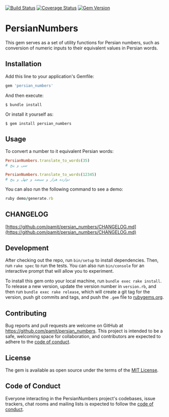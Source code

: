 [![Build Status](https://travis-ci.org/pamit/persian_numbers.svg?branch=master)](https://travis-ci.org/pamit/persian_numbers)
[![Coverage Status](https://coveralls.io/repos/github/pamit/persian_numbers/badge.svg?branch=master)](https://coveralls.io/github/pamit/persian_numbers?branch=master)
[![Gem Version](https://badge.fury.io/rb/persian_numbers.svg)](https://badge.fury.io/rb/persian_numbers)

# PersianNumbers

This gem serves as a set of utility functions for Persian numbers, such as conversion of numeric inputs to their equivalent values in Persian words.


## Installation

Add this line to your application's Gemfile:

```ruby
gem 'persian_numbers'
```

And then execute:

    $ bundle install

Or install it yourself as:

    $ gem install persian_numbers


## Usage

To convert a number to it equivalent Persian words:

```ruby
PersianNumbers.translate_to_words(35)
# سی و پنج

PersianNumbers.translate_to_words(12345)
# دوازده هزار و سیصد و چهل و پنج
```

You can also run the following command to see a demo:

```ruby
ruby demo/generate.rb
```

## CHANGELOG

[https://github.com/pamit/persian_numbers/CHANGELOG.md](https://github.com/pamit/persian_numbers/CHANGELOG.md)


## Development

After checking out the repo, run `bin/setup` to install dependencies. Then, run `rake spec` to run the tests. You can also run `bin/console` for an interactive prompt that will allow you to experiment.

To install this gem onto your local machine, run `bundle exec rake install`. To release a new version, update the version number in `version.rb`, and then run `bundle exec rake release`, which will create a git tag for the version, push git commits and tags, and push the `.gem` file to [rubygems.org](https://rubygems.org).


## Contributing

Bug reports and pull requests are welcome on GitHub at https://github.com/pamit/persian_numbers. This project is intended to be a safe, welcoming space for collaboration, and contributors are expected to adhere to the [code of conduct](https://github.com/pamit/persian_numbers/blob/master/CODE_OF_CONDUCT.md).


## License

The gem is available as open source under the terms of the [MIT License](https://opensource.org/licenses/MIT).


## Code of Conduct

Everyone interacting in the PersianNumbers project's codebases, issue trackers, chat rooms and mailing lists is expected to follow the [code of conduct](https://github.com/pamit/persian_numbers/blob/master/CODE_OF_CONDUCT.md).
